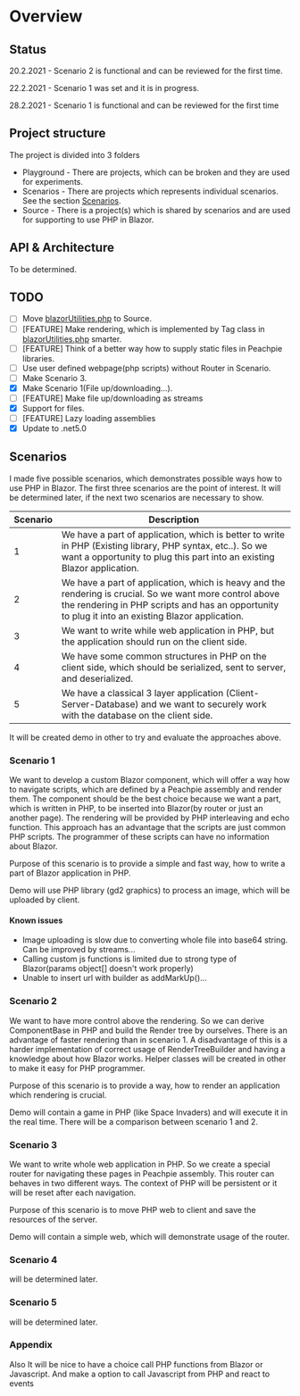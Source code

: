 # Overview

## Status

20.2.2021 - Scenario 2 is functional and can be reviewed for the first time.

22.2.2021 - Scenario 1 was set and it is in progress. 

28.2.2021 - Scenario 1 is functional and can be reviewed for the first time

## Project structure

The project is divided into 3 folders

- Playground - There are projects, which can be broken and they are used for experiments.
- Scenarios - There are projects which represents individual scenarios. See the section <a href="#scenarios">Scenarios</a>.
- Source - There is a project(s) which is shared by scenarios and are used for supporting to use PHP in Blazor.

## API & Architecture

To be determined.

## TODO

- [ ] Move [blazorUtilities.php](https://github.com/TomatorCZ/Bachelor_thesis/blob/main/Scenarios/Scenario2/Asteroids/Php/blazorUtilities.php) to Source.
- [ ] [FEATURE] Make rendering, which is implemented by Tag class in [blazorUtilities.php](https://github.com/TomatorCZ/Bachelor_thesis/blob/main/Scenarios/Scenario2/Asteroids/Php/blazorUtilities.php) smarter.
- [ ] [FEATURE] Think of a better way how to supply static files in Peachpie libraries.
- [ ] Use user defined webpage(php scripts) without Router in Scenario.
- [ ] Make Scenario 3.
- [x] Make Scenario 1(File up/downloading...).
- [ ] [FEATURE] Make file up/downloading as streams
- [x] Support for files.
- [ ] [FEATURE] Lazy loading assemblies
- [x] Update to .net5.0

## Scenarios

I made five possible scenarios, which demonstrates possible ways how to use PHP in Blazor. The first three scenarios are the point of interest. It will be determined later, if the next two scenarios are necessary to show.

| Scenario | Description                                                  |
| -------- | ------------------------------------------------------------ |
| 1        | We have a part of application, which is better to write in PHP (Existing library, PHP syntax, etc..). So we want a opportunity to plug this part into an existing Blazor application. |
| 2        | We have a part of application, which is heavy and the rendering is crucial. So we want more control above the rendering in PHP scripts and has an opportunity to plug it into an existing Blazor application. |
| 3        | We want to write while web application in PHP, but the application should run on the client side. |
| 4        | We have some common structures in PHP on the client side, which should be serialized, sent to server, and deserialized. |
| 5        | We have a classical 3 layer application (Client-Server-Database) and we  want to securely work with the database on the client side. |

It will be created demo in other to try and evaluate the approaches above.

### Scenario 1

We want to develop a custom Blazor component, which will offer a way how to navigate scripts, which are defined by a Peachpie assembly and render them. The component should be the best choice because we want a part, which is written in PHP, to be inserted into Blazor(by router or just an another page). The rendering will be provided by PHP interleaving and echo function. This approach has an advantage that the scripts are just common PHP scripts. The programmer of these scripts can have no information about Blazor.

Purpose of this scenario is to provide a simple and fast way, how to write a part of Blazor application in PHP.

Demo will use PHP library (gd2 graphics) to process an image, which will be uploaded by client.

#### Known issues

- Image uploading is slow due to converting whole file into base64 string. Can be improved by streams...
- Calling custom js functions is limited due to strong type of Blazor(params object[] doesn't work properly)
- Unable to insert url with builder as addMarkUp()...

### Scenario 2

We want to have more control above the rendering. So we can derive ComponentBase in PHP and build the Render tree by ourselves. There is an advantage of faster rendering than in scenario 1. A disadvantage of this is a harder implementation of correct usage of RenderTreeBuilder and  having a knowledge about how Blazor works. Helper classes will be created in other to make it easy for PHP programmer.

Purpose of this scenario is to provide a way, how to render an application which rendering is crucial.

Demo will contain a game in PHP (like Space Invaders) and will execute it in the real time. There will be a comparison between scenario 1 and 2.

### Scenario 3

We want to write whole web application in PHP. So we create a special router for navigating these pages in Peachpie assembly. This router can behaves in two different ways. The context of PHP will be persistent or it will be reset after each navigation.

Purpose of this scenario is to move PHP web to client and save the resources of the server.

Demo will contain a simple web, which will demonstrate usage of the router.

### Scenario 4

will be determined later.

### Scenario 5

will be determined later.

### Appendix

Also It will be nice to have a choice call PHP functions from Blazor or Javascript. And make a option to call Javascript from PHP and react to events 